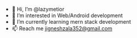 - 👋 Hi, I’m @lazymetior
- 👀 I’m interested in Web/Android development
- 🌱 I’m currently learning mern stack development
- 📫 Reach me jigneshzala352@gmail.com

<!---
lazymetior/lazymetior is a ✨ special ✨ repository because its `README.md` (this file) appears on your GitHub profile.
You can click the Preview link to take a look at your changes.
--->
